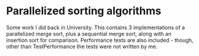 # Parallelized sorting algorithms

Some work I did back in University.
This contains 3 implementations of a parallelized merge sort, plus a sequential merge sort, along with an insertion sort for comparison. Performance tests are also included - though, other than TestPerformance the tests were not written by me.
